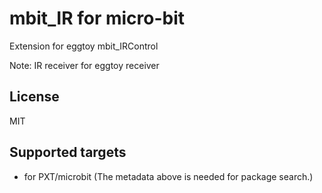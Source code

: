  # mbit_IR for micro-bit

Extension for eggtoy mbit_IRControl

Note: IR receiver for eggtoy receiver

## License

MIT

## Supported targets

* for PXT/microbit
(The metadata above is needed for package search.)